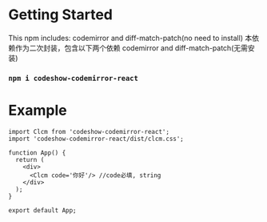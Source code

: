 # Getting Started

This npm includes: codemirror and diff-match-patch(no need to install)
本依赖作为二次封装，包含以下两个依赖 codemirror and diff-match-patch(无需安装)


### `npm i codeshow-codemirror-react`

# Example
```
import Clcm from 'codeshow-codemirror-react';
import 'codeshow-codemirror-react/dist/clcm.css';

function App() {
  return (
    <div>
      <Clcm code='你好'/> //code必填, string
    </div>
  );
}

export default App;
```
